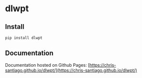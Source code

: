 # dlwpt



## Install

```bash
pip install dlwpt
```

## Documentation 

Documentation hosted on Github Pages: [https://chris-santiago.github.io/dlwpt/](https://chris-santiago.github.io/dlwpt/)